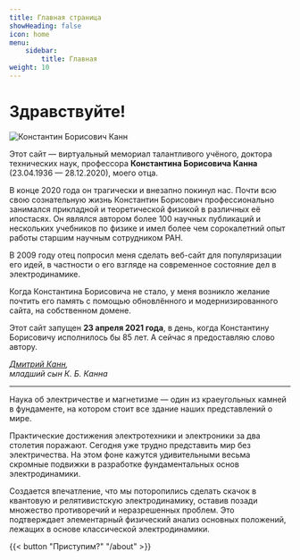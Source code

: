 ```yaml
---
title: Главная страница
showHeading: false
icon: home
menu:
    sidebar:
        title: Главная
weight: 10
---
```


# Здравствуйте!

<img src="/images/kb.jpg" alt="Константин Борисович Канн" class="thumb-left">

Этот сайт — виртуальный мемориал талантливого учёного, доктора технических наук, профессора **Константина Борисовича Канна** (23.04.1936 — 28.12.2020), моего отца.

В конце 2020 года он трагически и внезапно покинул нас. Почти всю свою сознательную жизнь Константин Борисович профессионально занимался прикладной и теоретической физикой в различных её ипостасях. Он являлся автором более 100 научных публикаций и нескольких учебников по физике и имел более чем сорокалетний опыт работы старшим научным сотрудником РАН.

В 2009 году отец попросил меня сделать веб-сайт для популяризации его идей, в частности о его взгляде на современное состояние дел в электродинамике.

Когда Константина Борисовича не стало, у меня возникло желание почтить его память с помощью обновлённого и модернизированного сайта, на собственном домене.

Этот сайт запущен **23 апреля 2021 года**, в день, когда Константину Борисовичу исполнилось бы 85 лет. А сейчас я предоставляю слово автору.

*[Дмитрий Канн](https://yktoo.com/),<br>
младший сын К.&nbsp;Б.&nbsp;Канна* 

---

Наука об электричестве и магнетизме — один из краеугольных камней в фундаменте, на котором стоит все здание наших представлений о мире. 

Практические достижения электротехники и электроники за два столетия поражают. Сегодня уже трудно представить мир без электричества. На этом фоне кажутся удивительными весьма скромные подвижки в разработке фундаментальных основ электродинамики.

Создается впечатление, что мы поторопились сделать скачок в квантовую и релятивистскую электродинамику, оставив позади множество противоречий и неразрешенных проблем. Это подтверждает элементарный физический анализ основных положений, лежащих в основе классической электродинамики.

{{< button "Приступим?" "/about" >}}
